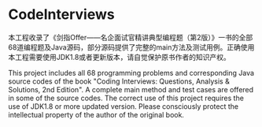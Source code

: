 # CodeInterviews
本工程收录了《剑指Offer——名企面试官精讲典型编程题（第2版）》一书的全部68道编程题及Java源码，部分源码提供了完整的main方法及测试用例。正确使用本工程需要使用JDK1.8或者更新版本，请自觉保护原书作者的知识产权。

This project includes all 68 programming problems and corresponding Java source codes of the book "Coding Interviews: Questions, Analysis & Solutions, 2nd Edition". A complete main method and test cases are offered in some of the source codes. The correct use of this project requires the use of JDK1.8 or more updated version. Please consciously protect the intellectual property of the author of the original book.
